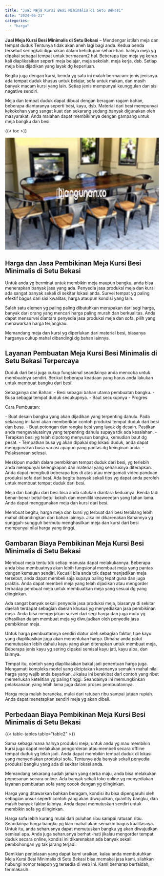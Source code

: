 ```yaml
---
title: "Jual Meja Kursi Besi Minimalis di Setu Bekasi"
date: "2024-06-21"
categories: 
  - "harga"
---
```


**Jual Meja Kursi Besi Minimalis di Setu Bekasi** – Mendengar istilah meja dan tempat duduk Tentunya tidak akan aneh lagi bagi anda. Kedua benda tersebut seringkali digunakan dalam kehidupan sehari-hari. halnya meja yg dipakai sebagai tempat untuk bermacam2 hal. Beberapa tipe meja yg kerap kali diaplikasikan seperti meja belajar, meja sekolah, meja kerja, dsb. Setiap meja bisa dijadikan yang layak dg keperluan.

Begitu juga dengan kursi, benda yg satu ini malah bermacam-jenis jenisnya. ada tempat duduk khusus untuk belajar, sofa untuk makan, dan masih banyak macam kursi yang lain. Setiap jenis mempunyai keunggulan dan sisi negative sendiri.

Meja dan tempat duduk dapat dibuat dengan beragam ragam bahan, beberapa diantaranya seperti besi, kayu, dsb. Material dari besi mempunyai kekokohan yang sangat kuat dan sekarang sedang banyak digunakan oleh masyarakat. Anda malahan dapat membikinnya dengan gampang untuk meja bangku dan besi.

{{< toc >}}

![Jual Meja Kursi Besi Minimalis di Setu Bekasi](/images/jual-meja-besi-murah09.png)

## Harga dan Jasa Pembikinan Meja Kursi Besi Minimalis di Setu Bekasi

Untuk anda yg berminat untuk membikin meja maupun bangku, anda bisa menerapkan banyak jasa yang ada. Penyedia jasa produksi meja dan kursi ada sangat banyak sekali di sekitar lokasi anda. Survei tempat yg paling efektif bagus dari sisi kwalitas, harga ataupun kondisi yang lain.

Salah satu elemen yg paling paling dibutuhkan merupakan dari segi harga, banyak dari orang yang mencari harga paling murah dan berkualitas. Anda dapat mensurvei diantara penyedia jasa produksi meja dan sofa, pilih yang menawarkan harga terjangkau.

Memandang meja dan kursi yg diperlukan dari material besi, biasanya harganya cukup mahal dibandingi dg bahan lainnya.

## Layanan Pembuatan Meja Kursi Besi Minimalis di Setu Bekasi Terpercaya

Duduk dari besi juga cukup fungsional seandainya anda mencoba untuk membuatnya sendiri. Berikut beberapa keadaan yang harus anda lakukan untuk membuat bangku dari besi!

Sebagainya dan Bahan: - Besi sebagai bahan utama pembuatan bangku. - Busa sebagai tempat duduk secukupnya. - Baut secukupnya - Progres

Cara Pembuatan:

\- Buat desain bangku yang akan dijadikan yang terpenting dahulu. Pada sekarang ini kami akan memberikan contoh produksi tempat duduk dari besi dan busa. - Buat potongan dan rangka besi yang layak dg desain. Pastikan anda mengevaluasinya yang terpenting dahulu supaya tdk ada kesalahan. - Terapkan besi yg telah dipotong menyusun bangku, kemudian baut dg pesat. - Tempatkan busa yg akan dipakai sbg lokasi duduk, anda dapat menggunakan busa variasi apapun yang pantas dg keinginan anda. - Pelaksanaan selesai.

Meskipun mudah dalam pembikinan tempat duduk dari besi, yg terlebih anda mempunyai kelengkapan dan material yang seharusnya diterapkan. Anda dapat mengikuti beberapa tips di atas atau mengamati video panduan produksi sofa dari besi. Ada begitu banyak sekali tips yg dapat anda peroleh untuk membuat tempat duduk dari besi.

Meja dan bangku dari besi bisa anda satukan diantara keduanya. Benda tadi benar-benar betul-betul kokoh dan memiliki keaweeetan yang tahan lama. Anda dapat menggunakan meja dan kursi dari besi.

Membuat begitu, harga meja dan kursi yg terbuat dari besi terbilang lebih mahal dibandingkan dari bahan lainnya. Jika ini dikarenakan Bahannya yg sungguh-sungguh bermutu menghasilkan meja dan kursi dari besi mempunyai nilai harga yang tinggi.

## Gambaran Biaya Pembikinan Meja Kursi Besi Minimalis di Setu Bekasi

Membuat meja tentu tdk setiap manusia dapat melakukannya. Beberapa anda bisa membuatnya akan lebih fungsional membuat meja yang pantas dengan kemauan sendiri. Kecuali bila anda tdk dapat menjadikan meja tersebut, anda dapat membeli saja supaya paling tepat guna dan juga praktis. Anda dapat membeli meja yang telah dijadikan atau mengorder terhadap pembuat meja untuk membuatkan meja yang sesuai dg yang diinginkan.

Ada sangat banyak sekali penyedia jasa produksi meja, biasanya di sekitar daerah terdapat sebagian daerah khusus yg menyediakan jasa pembikinan meja. Anda bisa mengerjakan survei dari segi harga dan juga mutu yg dihasilkan dalam membuat meja yg diwujudkan oleh penyedia jasa pembikinan meja.

Untuk harga pembuatannya sendiri diatur oleh sebagian faktor, tipe kayu yang diaplikasikan juga akan menentukan harga. Dimana anda patut memutuskan lebih dahulu kayu yang akan diterapkan untuk membuat meja, Beberapa jenis kayu yg sering dipakai semisal kayu jati, kayu alba, dan lainnya.

Tempat itu, contoh yang diaplikasikan bakal jadi penentuan harga juga. Mengamati kompleks model yang diciptakan karenanya semakin mahal nilai harga yang wajib anda bayarkan. Jikalau ini berakibat dari contoh yang ribet memerlukan ketelitian yg paling tinggi. Seandainya ini memungkinkan pelaksanaan yang lebih lama juga dalam proses pembuatannya.

Harga meja malah beraneka, mulai dari ratusan ribu sampai jutaan rupiah. Anda dapat menetapkan sendiri meja yg akan dibeli.

## Perbedaan Biaya Pembikinan Meja Kursi Besi Minimalis di Setu Bekasi

{{< table-tables table="table2" >}}

Sama sebagaimana halnya produksi meja, untuk anda yg mau membikin kursi juga dapat melakukan pengorderan atau membeli secara offline tempat duduk yg telah jadi. Anda dapat membikin tempat duduk di lokasi yang menyediakan produksi sofa. Tentunya ada banyak sekali penyedia produksi bangku yang ada di sekitar lokasi anda.

Memandang sekarang sudah jaman yang serba maju, anda bisa melakukan pemesanan secara online. Ada banyak sekali toko online yg menyediakan layanan pembuatan sofa yang cocok dengan yg diinginkan.

Harga yang ditawarkan bahkan beragam, kondisi itu bisa dipengaruhi oleh sebagian unsur seperti contoh yang akan diwujudkan, quantity bangku, dan masih banyak faktor lainnya. Anda dapat memutuskan sendiri untuk membikin sofa yg diinginkan.

Harga sofa lebih kurang mulai dari puluhan ribu sampai ratusan ribu. Seandainya harga bangku yg kian mahal akan semakin bagus kualitasnya. Untuk itu, anda seharusnya dapat memutuskan bangku yg akan diwujudkan semisal apa. Anda juga seharusnya berhati-hati jikalau mengorder tempat duduk secara online, kondisi ini dikarenakan ada banyak sekali pembohongan yg tak jarang terjadi.

Demikian penjelasan yang dapat kami uraikan, kalau anda membutuhkan Meja Kursi Besi Minimalis di Setu Bekasi bisa memakai jasa kami, silahkan hubungi nomor telepon yg tersedia di web ini. Kami berharap berfaidah, terimakasih.
